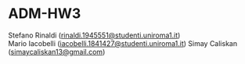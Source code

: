 # ADM-HW3



Stefano Rinaldi (rinaldi.1945551@studenti.uniroma1.it) <br>
Mario Iacobelli (iacobelli.1841427@studenti.uniroma1.it)
Simay Caliskan (simaycaliskan13@gmail.com)
